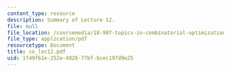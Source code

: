 ```yaml
---
content_type: resource
description: Summary of Lecture 12.
file: null
file_location: /coursemedia/18-997-topics-in-combinatorial-optimization-spring-2004/1f49f61e252e482677bfbcec197d9e25_co_lec12.pdf
file_type: application/pdf
resourcetype: Document
title: co_lec12.pdf
uid: 1f49f61e-252e-4826-77bf-bcec197d9e25
---
```

